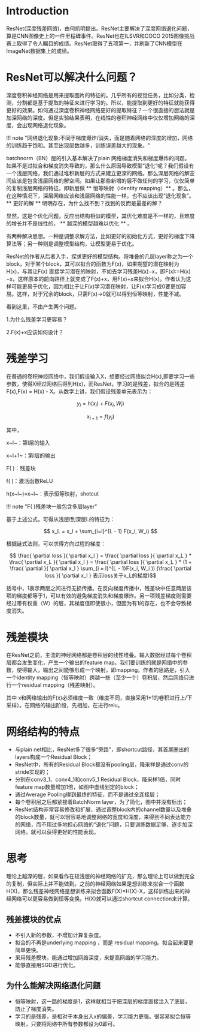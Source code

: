 # Introduction

ResNet(深度残差网络)，由何凯明提出。ResNet主要解决了深度网络退化问题，算是CNN图像史上的一件里程碑事件。ResNet也在ILSVR和COCO 2015图像挑战赛上取得了令人瞩目的成绩。ResNet取得了五项第一，并刷新了CNN模型在ImageNet数据集上的成绩。


# ResNet可以解决什么问题？

深度卷积神经网络是用来提取图片的特征的。几乎所有的视觉任务，比如分类，检测，分割都是基于提取的特征来进行学习的。所以，能提取到更好的特征就能获得更好的效果。如何通过深度卷积神经网络更好的提取特征？一个很直接的想法就是加深网络的深度。但是实验结果表明，在线性的卷积神经网络中仅仅增加网络的深度，会出现网络退化现象。

!!! note "网络退化现象:不同于梯度爆炸/消失，而是随着网络的深度的增加，网络的训练趋于饱和。甚至出现层数越多，训练误差越大的现象。"

batchnorm（BN）层的引入基本解决了plain 网络梯度消失和梯度爆炸的问题。如果不是过拟合和梯度消失导致的，那么什么原因导致模型“退化”呢？我们假设有一个浅层网络，我们通过堆积新层的方式来建立更深的网络。那么深层网络的解空间应该是包含浅层网络的解空间。如果让那些新增的层不做任何的学习，仅仅简单的复制浅层网络的特征，即新层做 ** 恒等映射（identity mapping）** 。那么，在这种情况下，深层网络应该和浅层网络的性能一样，也不应该出现“退化现象”。** 更好的解 ** 明明存在，为什么找不到？找到的反而是最差的解？

显然，这是个优化问题，反应出结构相似的模型，其优化难度是不一样的，且难度的增长并不是线性的， ** 越深的模型越难以优化 ** 。

有两种解决思想。一种是调整求解方法，比如更好的初始化方式，更好的梯度下降算法等；另一种则是调整模型结构，让模型更易于优化。

ResNet的作者从后者入手，探求更好的模型结构。将堆叠的几层layer称之为一个block，对于某个block，其可以拟合的函数为F(x)，如果期望的潜在映射为H(x)，与其让F(x) 直接学习潜在的映射，不如去学习残差H(x)−x，即F(x):=H(x)−x，这样原本的前向路径上就变成了F(x)+x，用F(x)+x来拟合H(x)。作者认为这样可能更易于优化，因为相比于让F(x)学习潜在映射，让F(x)学习成0要更加容易。这样，对于冗余的block，只需F(x)→0就可以得到恒等映射，性能不减。


看到这里，不由产生两个问题。

1.为什么残差学习更容易？

2.F(x)+x应该如何设计？

# 残差学习

在普通的卷积神经网络中，我们假设输入X，想要经过网络拟合H(x),即要学习一些参数，使得X经过网络后得到H(x)，而ResNet，学习的是残差，拟合的是残差F(x),F(x) = H(x) - X。从数学上讲，我们假设残差单元表示为：


$$ y_l = h(x_l) + F(x_l, W_l) $$

$$ x_{l+1} = f(y_l) $$

其中，

x~l~：第l层的输入

x~l+1~：第l层的输出

F( )：残差块

f( )：激活函数ReLU

h(x~l~)=x~l~：表示恒等映射，shotcut

!!! note "F( )残差块一般包含多层layer"

基于上述公式，可得从浅层l到深层L的特征为：

$$ x_L = x_l + \sum_{i=l}^{L - 1} F(x_i, W_i) $$

根据链式法则，可以求得方向过程的梯度：

$$ \frac{ \partial loss }{ \partial x_l } = \frac{ \partial loss }{ \partial x_L } *  \frac{ \partial x_L }{ \partial x_l } = \frac{ \partial loss }{ \partial x_L } * (1 + \frac{ \partial }{ \partial x_l } \sum_{i = l}^{L - 1}F(x_i, W_i )) (\frac{ \partial loss }{ \partial x_l }  表示loss关于x_L的梯度)$$

括号中，1表示两层之间进行无损传播。在反向梯度传播中，残差块中任意两层该项的梯度都等于1，可以有效的避免梯度消失和梯度爆炸。另一项残差梯度则需要经过带有权重（W）的层，其梯度值即使很小，但因为有1的存在，也不会导致梯度消失。

# 残差模块

在ResNet之前，主流的神经网络都是卷积层的线性堆叠。输入数据经过每个卷积层都会发生变化，产生一个输出的feature map。我们要训练的就是网络中的参数，使得输入，输出之间能够形成一个映射，即mapping。作者的思路是，引入一个identity mapping（恒等映射）跨越一些（至少一个）卷积层，然后网络只进行一个residual mapping（残差映射）。

其中 x和网络输出的F(x)必须维度一致（维度不同，直接采用1*1的卷积进行上/下采样）。在网络的输出阶段，先相加，在进行relu。

# 网络结构的特点

- 与plain net相比，ResNet多了很多“旁路”，即shortcut路径，其首尾圈出的layers构成一个Residual Block；
- ResNet中，所有的Residual Block都没有pooling层，降采样是通过conv的stride实现的；
- 分别在conv3_1、conv4_1和conv5_1 Residual Block，降采样1倍，同时feature map数量增加1倍，如图中虚线划定的block；
- 通过Average Pooling得到最终的特征，而不是通过全连接层；
- 每个卷积层之后都紧接着BatchNorm layer，为了简化，图中并没有标出；
- ResNet结构非常容易修改和扩展，通过调整block内的channel数量以及堆叠的block数量，就可以很容易地调整网络的宽度和深度，来得到不同表达能力的网络，而不用过多地担心网络的“退化”问题，只要训练数据足够，逐步加深网络，就可以获得更好的性能表现。


# 思考

理论上越深的层，如果看作在较浅层的神经网络的扩充，那么理论上可以做到完全的复制，但实际上并不能做到。之前的神经网络如果是想训练来拟合一个函数H(X)，那么残差神经网络是想训练来拟合函数F(X)=H(X)-X，这样训练出来的神经网络可以更容易做到恒等变换。H(X)就可以通过shortcut connection来计算。

## 残差模块的优点

- 不引入新的参数，不增加计算复杂度。
- 拟合的不再是underlying mapping ，而是 residual mapping。拟合起来要更简单更快。
- 采用残差模块，能通过增加网络深度，来提高网络的学习能力。
- 能够直接用SGD进行优化。

## 为什么能解决网络退化问题

- 恒等映射，这一路的梯度是1，这样就相当于把深层的梯度直接注入了底层，防止了梯度消失。
- 学习的是残差，是相对于本身出入x的偏差，学习能力更强。很容易拟合恒等映射，只要将网络中所有参数都设为0即可。
